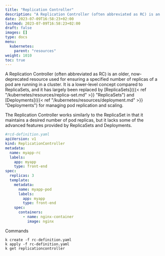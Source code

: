 ```yaml
---
title: "Replication Controller"
description: "A Replication Controller (often abbreviated as RC) is an older, now-deprecated resource used for ensuring a specified number of replicas of a pod are running in a cluster."
date: 2023-07-09T16:58:23+02:00
lastmod: 2023-07-09T16:58:23+02:00
draft: false
images: []
type: docs
menu:
  kubernetes:
    parent: "resources"
weight: 1010
toc: true
---
```

A Replication Controller (often abbreviated as RC) is an older, now-deprecated resource used for ensuring a specified number of replicas of a pod are running in a cluster. It is a lower-level concept compared to ReplicaSets, and it has largely been replaced by [ReplicaSets]({{< ref "/kubernetes/resources/replica-set.md" >}} "ReplicaSets")  and [Deployments]({{< ref "/kubernetes/resources/deployment.md" >}} "Deployments") for managing pod replication and scaling.

The Replication Controller works similarly to the ReplicaSet in that it maintains a desired number of pod replicas, but it lacks some of the advanced features provided by ReplicaSets and Deployments.

```yaml
#rcd-definition.yaml
apiVersion: v1
kind: ReplicationController
metadata:
  name: myapp-rc
  labels:
    app: myapp
    type: front-end
spec:
  replicas: 3
  template:
    metadata:
      name: myapp-pod
      labels:
        app: myapp
        type: front-end
    spec:
      containers:
        - name: nginx-container
          image: nginx
```

Commands
```shell
k create -f rc-definition.yaml
k apply -f rc-definition.yaml
k get replicationcontroller
```